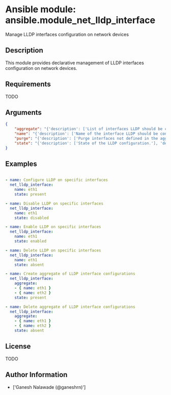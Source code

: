 # Ansible module: ansible.module_net_lldp_interface


Manage LLDP interfaces configuration on network devices

## Description

This module provides declarative management of LLDP interfaces configuration on network devices.

## Requirements

TODO

## Arguments

``` json
{
    "aggregate": "{'description': ['List of interfaces LLDP should be configured on.']}",
    "name": "{'description': ['Name of the interface LLDP should be configured on.']}",
    "purge": "{'description': ['Purge interfaces not defined in the aggregate parameter.'], 'default': False}",
    "state": "{'description': ['State of the LLDP configuration.'], 'default': 'present', 'choices': ['present', 'absent', 'enabled', 'disabled']}",
}
```

## Examples


``` yaml

- name: Configure LLDP on specific interfaces
  net_lldp_interface:
    name: eth1
    state: present

- name: Disable LLDP on specific interfaces
  net_lldp_interface:
    name: eth1
    state: disabled

- name: Enable LLDP on specific interfaces
  net_lldp_interface:
    name: eth1
    state: enabled

- name: Delete LLDP on specific interfaces
  net_lldp_interface:
    name: eth1
    state: absent

- name: Create aggregate of LLDP interface configurations
  net_lldp_interface:
    aggregate:
    - { name: eth1 }
    - { name: eth2 }
    state: present

- name: Delete aggregate of LLDP interface configurations
  net_lldp_interface:
    aggregate:
    - { name: eth1 }
    - { name: eth2 }
    state: absent

```

## License

TODO

## Author Information
  - ['Ganesh Nalawade (@ganeshrn)']

